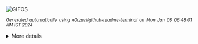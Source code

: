<div align="justify">
<picture>
    <source media="(prefers-color-scheme: dark)" srcset="https://i.ibb.co/m6nP0np/output-gif.gif">
    <source media="(prefers-color-scheme: light)" srcset="https://i.ibb.co/m6nP0np/output-gif.gif">
    <img alt="GIFOS" src="https://i.ibb.co/m6nP0np/output-gif.gif">
</picture>

<sub><i>Generated automatically using [x0rzavi/github-readme-terminal](https://github.com/x0rzavi/github-readme-terminal) on Mon Jan 08 06:48:01 AM IST 2024</i></sub>

<details>
<summary>More details</summary>

</details>
</div>

<!-- Image deletion URL: https://ibb.co/zG3tF3d/9505c82a79ad7fb5f4c6186ee138fe93 -->